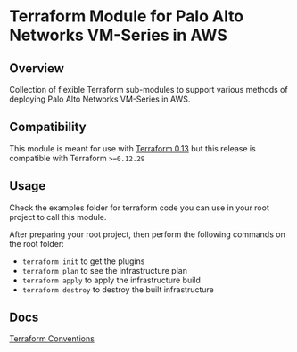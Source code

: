 # Terraform Module for Palo Alto Networks VM-Series in AWS

## Overview  
Collection of flexible Terraform sub-modules to support various methods of deploying Palo Alto Networks VM-Series in AWS.


## Compatibility

This module is meant for use with [Terraform 0.13](https://www.terraform.io/upgrade-guides/0-13.html) but this release is compatible with Terraform `>=0.12.29`

## Usage

Check the examples folder for terraform code you can use in your root project to call this module.

After preparing your root project, then perform the following commands on the root folder:

- `terraform init` to get the plugins
- `terraform plan` to see the infrastructure plan
- `terraform apply` to apply the infrastructure build
- `terraform destroy` to destroy the built infrastructure


## Docs

[Terraform Conventions](docs/terraform-conventions.md)